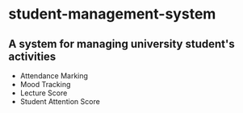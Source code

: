 # student-management-system
## A system for managing university student's activities

- Attendance Marking
- Mood Tracking
- Lecture Score
- Student Attention Score
